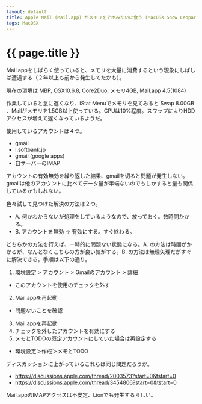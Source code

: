 ```yaml
---
layout: default
title: Apple Mail (Mail.app) がメモリをアホみたいに食う (MacOSX Snow Leopard)
tags: MacOSX
---
```


{{ page.title }}
================


Mail.appをしばらく使っていると、メモリを大量に消費するという現象にしばしば遭遇する（２年以上も前から発生してたかも）。

現在の環境は MBP, OSX10.6.8, Core2Duo, メモリ4GB, Mail.app 4.5(1084)

作業していると急に遅くなり、iStat Menuでメモリを見てみると Swap 8.00GB 、Mailがメモリを1.5GB以上使っている。CPUは10%程度。スワップによりHDDアクセスが増えて遅くなっているようだ。


使用しているアカウントは４つ。

- gmail
- i.softbank.jp
- gmail (google apps)
- 自サーバーのIMAP

アカウントの有効無効を繰り返した結果、gmailを切ると問題が発生しない。gmailは他のアカウントに比べてデータ量が半端ないのでもしかすると量も関係しているかもしれない。

色々試して見つけた解決の方法は２つ。

- A. 何かわからないが処理をしているようなので、放っておく。数時間かかる。
- B. アカウントを無効 -> 有効にする。すぐ終わる。

どちらかの方法を行えば、一時的に問題ない状態になる。A. の方法は時間がかかるが、なんとなくこちらの方が良い気がする。B. の方法は無理矢理だがすぐに解決できる。手順は以下の通り。

1. 環境設定 > アカウント > Gmailのアカウント > 詳細
  - このアカウントを使用のチェックを外す
2. Mail.appを再起動
  - 問題ないことを確認
3. Mail.appを再起動
4. チェックを外したアカウントを有効にする
5. メモとTODOの既定アカウントにしていた場合は再設定する
  - 環境設定＞作成＞メモとTODO


ディスカッションに上がっているこれらは同じ問題だろうか。

- <https://discussions.apple.com/thread/2003573?start=0&tstart=0>
- <https://discussions.apple.com/thread/3454806?start=0&tstart=0>

Mail.appのIMAPアクセスは不安定、Lionでも発生するらしい。



